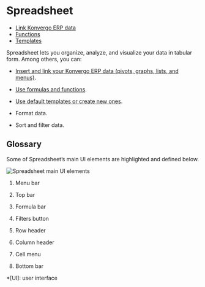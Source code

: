 # Spreadsheet

  * [Link Konvergo ERP data](spreadsheet/insert)
  * [Functions](spreadsheet/functions)
  * [Templates](spreadsheet/templates)

Spreadsheet lets you organize, analyze, and visualize your data in tabular
form. Among others, you can:

  * [Insert and link your Konvergo ERP data (pivots, graphs, lists, and menus)](spreadsheet/insert).

  * [Use formulas and functions](spreadsheet/functions).

  * [Use default templates or create new ones](spreadsheet/templates).

  * Format data.

  * Sort and filter data.

## Glossary

Some of Spreadsheet’s main UI elements are highlighted and defined below.

![Spreadsheet main UI elements](../../_images/ui-elements.png)

  1. Menu bar

  2. Top bar

  3. Formula bar

  4. Filters button

  5. Row header

  6. Column header

  7. Cell menu

  8. Bottom bar

  *[UI]: user interface

